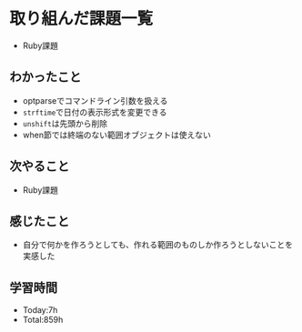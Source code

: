 # 取り組んだ課題一覧
- Ruby課題
## わかったこと
- optparseでコマンドライン引数を扱える
- `strftime`で日付の表示形式を変更できる
- `unshift`は先頭から削除
- when節では終端のない範囲オブジェクトは使えない
## 次やること
- Ruby課題
## 感じたこと
- 自分で何かを作ろうとしても、作れる範囲のものしか作ろうとしないことを実感した
## 学習時間
- Today:7h
- Total:859h

